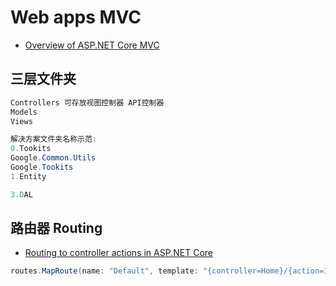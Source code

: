 # Web apps MVC

- [Overview of ASP.NET Core MVC](https://docs.microsoft.com/en-us/aspnet/core/mvc/overview?view=aspnetcore-5.0)

## 三层文件夹

```c#
Controllers 可存放视图控制器 API控制器
Models
Views

解决方案文件夹名称示范:
0.Tookits
Google.Common.Utils
Google.Tookits
1.Entity

3.DAL

```

## 路由器 Routing

- [Routing to controller actions in ASP.NET Core](https://docs.microsoft.com/en-us/aspnet/core/mvc/controllers/routing?view=aspnetcore-5.0)

```c#
routes.MapRoute(name: "Default", template: "{controller=Home}/{action=Index}/{id?}");
```
